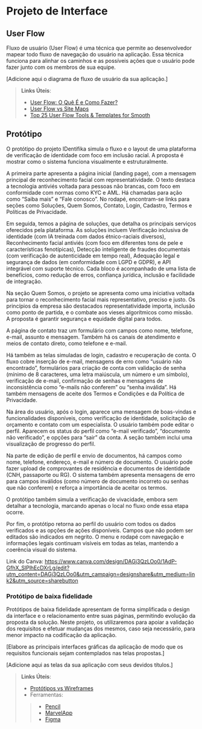 
# Projeto de Interface

## User Flow

Fluxo de usuário (User Flow) é uma técnica que permite ao desenvolvedor mapear todo fluxo de navegação do usuário na aplicação. Essa técnica funciona para alinhar os caminhos e as possíveis ações que o usuário pode fazer junto com os membros de sua equipe.

[Adicione aqui o diagrama de fluxo de usuário da sua aplicação.] 

> **Links Úteis**:
> - [User Flow: O Quê É e Como Fazer?](https://medium.com/7bits/fluxo-de-usu%C3%A1rio-user-flow-o-que-%C3%A9-como-fazer-79d965872534)
> - [User Flow vs Site Maps](http://designr.com.br/sitemap-e-user-flow-quais-as-diferencas-e-quando-usar-cada-um/)
> - [Top 25 User Flow Tools & Templates for Smooth](https://www.mockplus.com/blog/post/user-flow-tools)

## Protótipo

O protótipo do projeto IDentifika simula o fluxo e o layout de uma plataforma de verificação de identidade com foco em inclusão racial. A proposta é mostrar como o sistema funciona visualmente e estruturalmente.

A primeira parte apresenta a página inicial (landing page), com a mensagem principal de reconhecimento facial com representatividade. O texto destaca a tecnologia antiviés voltada para pessoas não brancas, com foco em conformidade com normas como KYC e AML. Há chamadas para ação como “Saiba mais” e “Fale conosco”. No rodapé, encontram-se links para seções como Soluções, Quem Somos, Contato, Login, Cadastro, Termos e Políticas de Privacidade.

Em seguida, temos a página de soluções, que detalha os principais serviços oferecidos pela plataforma. As soluções incluem Verificação inclusiva de identidade (com IA treinada com dados étnico-raciais diversos), Reconhecimento facial antiviés (com foco em diferentes tons de pele e características fenotípicas), Detecção inteligente de fraudes documentais (com verificação de autenticidade em tempo real), Adequação legal e segurança de dados (em conformidade com LGPD e GDPR), e API integrável com suporte técnico. Cada bloco é acompanhado de uma lista de benefícios, como redução de erros, confiança jurídica, inclusão e facilidade de integração.

Na seção Quem Somos, o projeto se apresenta como uma iniciativa voltada para tornar o reconhecimento facial mais representativo, preciso e justo. Os princípios da empresa são destacados representatividade importa, inclusão como ponto de partida, e o combate aos vieses algorítmicos como missão. A proposta é garantir segurança e equidade digital para todos.

A página de contato traz um formulário com campos como nome, telefone, e-mail, assunto e mensagem. Também há os canais de atendimento e meios de contato direto, como telefone e e-mail.

Há também as telas simuladas de login, cadastro e recuperação de conta. O fluxo cobre inserção de e-mail, mensagens de erro como “usuário não encontrado”, formulários para criação de conta com validação de senha (mínimo de 8 caracteres, uma letra maiúscula, um número e um símbolo), verificação de e-mail, confirmação de senhas e mensagens de inconsistência como “e-mails não conferem” ou “senha inválida”. Há também mensagens de aceite dos Termos e Condições e da Política de Privacidade.

Na área do usuário, após o login, aparece uma mensagem de boas-vindas e funcionalidades disponíveis, como verificação de identidade, solicitação de orçamento e contato com um especialista. O usuário também pode editar o perfil. Aparecem os status do perfil como “e-mail verificado”, “documento não verificado”, e opções para “sair” da conta. A seção também inclui uma visualização de progresso do perfil.

Na parte de edição de perfil e envio de documentos, há campos como nome, telefone, endereço, e-mail e número de documento. O usuário pode fazer upload de comprovantes de residência e documentos de identidade (CNH, passaporte ou RG). O sistema também apresenta mensagens de erro para campos inválidos (como número de documento incorreto ou senhas que não conferem) e reforça a importância de aceitar os termos.

O protótipo também simula a verificação de vivacidade, embora sem detalhar a tecnologia, marcando apenas o local no fluxo onde essa etapa ocorre.

Por fim, o protótipo retorna ao perfil do usuário com todos os dados verificados e as opções de ações disponíveis. Campos que não podem ser editados são indicados em negrito. O menu e rodapé com navegação e informações legais continuam visíveis em todas as telas, mantendo a coerência visual do sistema.

Link do Canva: https://www.canva.com/design/DAGj3QzLOo0/1AdP-GfhX_SlPlhEcDXrLg/edit?utm_content=DAGj3QzLOo0&utm_campaign=designshare&utm_medium=link2&utm_source=sharebutton

### Protótipo de baixa fidelidade

Protótipos de baixa fidelidade apresentam de forma simplificada o design da interface e o relacionamento entre suas páginas, permitindo evolução da proposta da solução. Neste projeto, os utilizaremos para apoiar a validação dos requisitos e efetuar mudanças dos mesmos, caso seja necessário, para menor impacto na codificação da aplicação.

[Elabore as principais interfaces gráficas da aplicação de modo que os requisitos funcionais sejam contemplados nas telas propostas.]

[Adicione aqui as telas da sua aplicação com seus devidos títulos.] 
 
> **Links Úteis**:
> - [Protótipos vs Wireframes](https://www.nngroup.com/videos/prototypes-vs-wireframes-ux-projects/)
>- Ferramentas:
>> - [Pencil](https://pencil.evolus.vn/)
>> - [MarvelApp](https://marvelapp.com/)
>> - [Figma](https://www.figma.com/)



